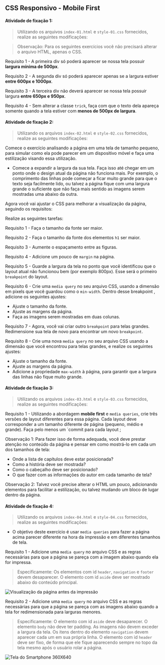 ## CSS Responsivo - Mobile First


#### Atividade de fixação 1:
> Utilizando os arquivos `index-01.html` e `style-01.css` fornecidos, realize as seguintes modificações:

> Observação: Para os seguintes exercícios você não precisará alterar o arquivo HTML, apenas o CSS.

Requisito 1 - A primeira div só poderá aparecer se nossa tela possuir **largura mínima de 500px**.

Requisito 2 - A segunda div só poderá aparecer apenas se a largura estiver **entre 600px e 1000px**.

Requisito 3 - A terceira div não deverá aparecer se nossa tela possuir largura **entre 650px e 950px**.

Requisito 4 - Sem alterar a classe `trick`, faça com que o texto dela apareça somente quando a tela estiver com **menos de 500px de largura**.


#### Atividade de fixação 2:
> Utilizando os arquivos `index-02.html` e `style-02.css` fornecidos, realize as seguintes modificações:

Comece o exercício analisando a página em uma tela de tamanho pequeno, para simular como ela pode parecer em um dispositivo móvel e faça uma estilização visando essa utilização.

* Comece a expandir a largura da sua tela. Faça isso até chegar em um ponto onde o design atual da página não funciona mais. Por exemplo, o comprimento das linhas pode começar a ficar muito grande para que o texto seja facilmente lido, ou talvez a página fique com uma largura grande o suficiente que não faça mais sentido as imagens serem mostradas uma abaixo da outra.

Agora você vai ajustar o CSS para melhorar a visualização da página, seguindo os requisitos:

Realize as seguintes tarefas:

Requisito 1 - Faça o tamanho da fonte ser maior.

Requisito 2 - Faça o tamanho da fonte dos elementos `h1` ser maior.

Requisito 3 - Aumente o espaçamento entre as figuras.

Requisito 4 - Adicione um pouco de `margin` na página.

Requisito 5 - Guarde a largura da tela no ponto que você identificou que o layout atual não funcionou bem (por exemplo 800px). Esse será o primeiro `breakpoint` do layout. 

Requisito 6 - Crie uma `media query` no seu arquivo CSS, usando a dimensão em pixels que você guardou como o `min-width`. Dentro desse breakpoint , adicione os seguintes ajustes:

* Ajuste o tamanho da fonte.
* Ajuste as margens da página.
* Faça as imagens serem mostradas em duas colunas.

Requisito 7 - Agora, você vai criar outro `breakpoint` para telas grandes. Redimensione sua tela de novo para encontrar um novo `breakpoint`.

Requisito 8 - Crie uma nova `media query` no seu arquivo CSS usando a dimensão que você encontrou para telas grandes, e realize os seguintes ajustes:

* Ajuste o tamanho da fonte.
* Ajuste as margens da página.
* Adicione a propriedade `max-width` à página, para garantir que a largura das linhas não fique muito grande.


#### Atividade de fixação 3:
> Utilizando os arquivos `index-03.html` e `style-03.css` fornecidos, realize as seguintes modificações:

Requisito 1 - Utilizando a abordagem **mobile first** e `media queries`, crie três versões de layout diferentes para essa página. Cada layout deve corresponder a um tamanho diferente de página (pequeno, médio e grande). Faça pelo menos um `commit para cada layout ;
 
Observação 1: Para fazer isso de forma adequada, você deve prestar atenção no conteúdo da página e pensar em como mostrá-lo em cada um dos tamanhos de tela:

* Onde a lista de capítulos deve estar posicionada?
* Como a história deve ser mostrada?
* Como o cabeçalho deve ser posicionado?
* O que fazer com as informações do autor em cada tamanho de tela?

Observação 2: Talvez você precise alterar o HTML um pouco, adicionando elementos para facilitar a estilização, ou talvez mudando um bloco de lugar dentro da página.


#### Atividade de fixação 4:
> Utilizando os arquivos `index-04.html` e `style-04.css` fornecidos, realize as seguintes modificações:

* O objetivo deste exercício é usar `media queries` para fazer a página acima parecer diferente na hora da impressão e em diferentes tamanhos de tela.

Requisito 1 -  Adicione uma `media query` no arquivo CSS e as regras necessárias para que a página se pareça com a imagem abaixo quando ela for impressa.

> Especificamente:
> Os elementos com id `header`, `navigation` e `footer` devem desaparecer.
> O elemento com id `aside` deve ser mostrado abaixo do conteúdo principal.


![Visualização da página antes da impressão](https://s3.us-east-2.amazonaws.com/assets.app.betrybe.com/fundamentals/css-responsive/images/exercise_3_before_print-2d4180a7f515daebab4ee1c78fe51cfd.png)


Requisito 2 -  Adicione uma `media query` no arquivo CSS e as regras necessárias para que a página se pareça com as imagens abaixo quando a tela for redimensionada para larguras menores. 

> Especificamente:
> O elemento com id `aside` deve desaparecer.
> O elemento `body` não deve ter padding.
> As imagens não devem exceder a largura da tela.
> Os itens dentro do elemento `navigation` devem aparecer cada um em sua própria linha.
> O elemento com id `header` deve ser fixo, de forma que ele fique aparecendo sempre no topo da tela mesmo após o usuário rolar a página.

![Tela do Smartphone 360X640](https://s3.us-east-2.amazonaws.com/assets.app.betrybe.com/fundamentals/css-responsive/images/exercise_3_before_android-a59ce8b1d1a965e51c661e0999db28bb.png)


